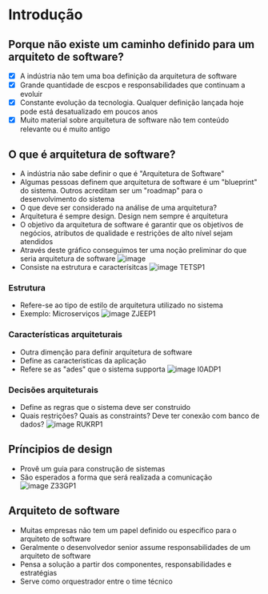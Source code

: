 # Introdução

## Porque não existe um caminho definido para um arquiteto de software?
- [x] A indústria não tem uma boa definição da arquitetura de software
- [x] Grande quantidade de escpos e responsabilidades que continuam a evoluir
- [x] Constante evolução da tecnologia. Qualquer definição lançada hoje pode está desatualizado em poucos anos
- [x] Muito material sobre arquitetura de software não tem conteúdo relevante ou é muito antigo

## O que é arquitetura de software?
- A indústria não sabe definir o que é "Arquitetura de Software"
- Algumas pessoas definem que arquitetura de software é um "blueprint" do sistema. Outros acreditam ser um "roadmap" para o desenvolvimento do sistema
- O que deve ser considerado na análise de uma arquitetura?
- Arquitetura é sempre design. Design nem sempre é arquitetura
- O objetivo da arquitetura de software é garantir que os objetivos de negócios, atributos de qualidade e restrições de alto nível sejam atendidos
- Através deste gráfico conseguimos ter uma noção preliminar do que seria arquitetura de software
![image](https://user-images.githubusercontent.com/43495376/180576307-941c48fd-48d3-416b-90ac-f135d8edfa63.png)
- Consiste na estrutura e caracterísitcas
![image TETSP1](https://user-images.githubusercontent.com/43495376/180885688-4589ea06-620e-4eff-b29d-0e7a16e6bd4b.png)

### Estrutura
- Refere-se ao tipo de estilo de arquitetura utilizado no sistema
- Exemplo: Microserviços
![image ZJEEP1](https://user-images.githubusercontent.com/43495376/180886301-1d147e08-58c8-41f9-a96f-c292b1454698.png)

### Características arquiteturais
- Outra dimenção para definir arquitetura de software
- Define as caracteristicas da aplicação
- Refere se as "ades" que o sistema supporta
![image I0ADP1](https://user-images.githubusercontent.com/43495376/180886568-5e51b7f1-df9f-44d2-bd5a-d7c2473efcb0.png)

### Decisões arquiteturais
- Define as regras que o sistema deve ser construido
- Quais restrições? Quais as constraints? Deve ter conexão com banco de dados?
![image RUKRP1](https://user-images.githubusercontent.com/43495376/180890287-ac1fdb77-c392-45e4-9986-b722b43085ca.png)

## Príncipios de design
- Provê um guia para construção de sistemas
- São esperados a forma que será realizada a comunicação
![image Z33GP1](https://user-images.githubusercontent.com/43495376/180890541-49fec550-da46-4bd2-a381-2d5c7d027243.png)

## Arquiteto de software
- Muitas empresas não tem um papel definido ou específico para o arquiteto de software
- Geralmente o desenvolvedor senior assume responsabilidades de um arquiteto de software
- Pensa a solução a partir dos componentes, responsabilidades e estratégias
- Serve como orquestrador entre o time técnico

